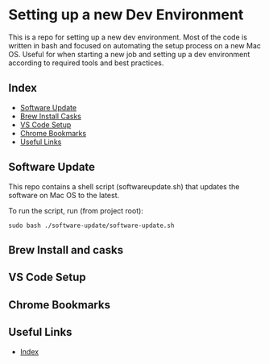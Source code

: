 # Setting up a new Dev Environment

This is a repo for setting up a new dev environment. Most of the code is written in bash and focused on automating the setup process on a new Mac OS. Useful for when starting a new job and setting up a dev environment according to required tools and best practices.

## Index

- [Software Update](#software-update)
- [Brew Install Casks](#brew-install-casks)
- [VS Code Setup](#vs-code-setup)
- [Chrome Bookmarks](#chrome-bookmarks)
- [Useful Links](#useful-links)

## Software Update

This repo contains a shell script (softwareupdate.sh) that updates the software on Mac OS to the latest.

To run the script, run (from project root):

```
sudo bash ./software-update/software-update.sh
```

## Brew Install and casks

## VS Code Setup

## Chrome Bookmarks

## Useful Links

- [Index](#index)
